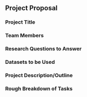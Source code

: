 ## Project Proposal

### Project Title

### Team Members 

### Research Questions to Answer

### Datasets to be Used

### Project Description/Outline

### Rough Breakdown of Tasks
